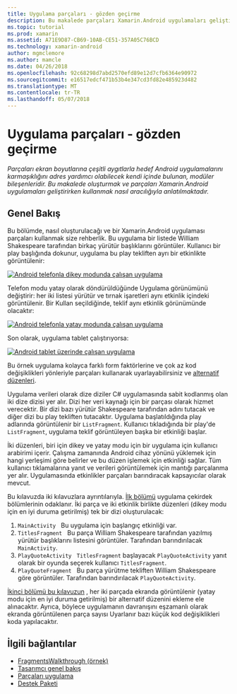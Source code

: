 ```yaml
---
title: Uygulama parçaları - gözden geçirme
description: Bu makalede parçaları Xamarin.Android uygulamaları geliştirmek için nasıl kullanılacağını aracılığıyla anlatılmaktadır.
ms.topic: tutorial
ms.prod: xamarin
ms.assetid: A71E9D87-CB69-10AB-CE51-357A05C76BCD
ms.technology: xamarin-android
author: mgmclemore
ms.author: mamcle
ms.date: 04/26/2018
ms.openlocfilehash: 92c68298d7abd2570efd89e12d7cfb6364e90972
ms.sourcegitcommit: e16517edcf471b53b4e347cd3fd82e485923d482
ms.translationtype: MT
ms.contentlocale: tr-TR
ms.lasthandoff: 05/07/2018
---
```

# <a name="implementing-fragments---walkthrough"></a>Uygulama parçaları - gözden geçirme

_Parçaları ekran boyutlarına çeşitli aygıtlarla hedef Android uygulamalarını karmaşıklığını adres yardımcı olabilecek kendi içinde bulunan, modüler bileşenleridir. Bu makalede oluşturmak ve parçaları Xamarin.Android uygulamaları geliştirirken kullanmak nasıl aracılığıyla anlatılmaktadır._

## <a name="overview"></a>Genel Bakış

Bu bölümde, nasıl oluşturulacağı ve bir Xamarin.Android uygulaması parçaları kullanmak size rehberlik. Bu uygulama bir listede William Shakespeare tarafından birkaç yürütür başlıklarını görüntüler. Kullanıcı bir play başlığında dokunur, uygulama bu play tekliften ayrı bir etkinlikte görüntülenir:

[![Android telefonla dikey modunda çalışan uygulama](./images/intro-screenshot-phone-sml.png)](./images/intro-screenshot-phone.png#lightbox)

Telefon modu yatay olarak döndürüldüğünde Uygulama görünümünü değiştirir: her iki listesi yürütür ve tırnak işaretleri aynı etkinlik içindeki görüntülenir. Bir Kullan seçildiğinde, teklif aynı etkinlik görünümünde olacaktır:

[![Android telefonla yatay modunda çalışan uygulama](./images/intro-screenshot-phone-land-sml.png)](./images/intro-screenshot-phone-land.png#lightbox)

Son olarak, uygulama tablet çalıştırıyorsa:

[![Android tablet üzerinde çalışan uygulama](./images/intro-screenshot-tablet-sml.png)](./images/intro-screenshot-tablet.png#lightbox)

Bu örnek uygulama kolayca farklı form faktörlerine ve çok az kod değişiklikleri yönleriyle parçaları kullanarak uyarlayabilirsiniz ve [alternatif düzenleri](/xamarin/android/app-fundamentals/resources-in-android/alternate-resources).

Uygulama verileri olarak dize diziler C# uygulamasında sabit kodlanmış olan iki dize dizisi yer alır. Dizi her veri kaynağı için bir parçası olarak hizmet verecektir.  Bir dizi bazı yürütür Shakespeare tarafından adını tutacak ve diğer dizi bu play tekliften tutacaktır. Uygulama başlatıldığında play adlarında görüntülenir bir `ListFragment`. Kullanıcı tıkladığında bir play'de `ListFragment`, uygulama teklif görüntüleyen başka bir etkinliği başlar.

İki düzenleri, biri için dikey ve yatay modu için bir uygulama için kullanıcı arabirimi içerir. Çalışma zamanında Android cihaz yönünü yüklemek için hangi yerleşimi göre belirler ve bu düzen işlemek için etkinliği sağlar. Tüm kullanıcı tıklamalarına yanıt ve verileri görüntülemek için mantığı parçalanma yer alır. Uygulamasında etkinlikler parçaları barındıracak kapsayıcılar olarak mevcut.

Bu kılavuzda iki kılavuzlara ayrıntılarıyla. [İlk bölümü](./walkthrough.md) uygulama çekirdek bölümlerinin odaklanır. İki parça ve iki etkinlik birlikte düzenleri (dikey modu için en iyi duruma getirilmiş) tek bir dizi oluşturulacak:

1. `MainActivity` &nbsp; Bu uygulama için başlangıç etkinliği var.
1. `TitlesFragment` &nbsp; Bu parça William Shakespeare tarafından yazılmış yürütür başlıklarını listesini görüntüler. Tarafından barındırılacak `MainActivity`.
1. `PlayQuoteActivity` &nbsp; `TitlesFragment` başlayacak `PlayQuoteActivity` yanıt olarak bir oyunda seçerek kullanıcı `TitlesFragment`.
1. `PlayQuoteFragment` &nbsp; Bu parça yürütme tekliften William Shakespeare göre görüntüler. Tarafından barındırılacak `PlayQuoteActivity`.

[İkinci bölümü bu kılavuzun](./walkthrough-landscape.md) , her iki parçada ekranda görüntülenir (yatay modu için en iyi duruma getirilmiş) bir alternatif düzenini ekleme ele alınacaktır. Ayrıca, böylece uygulamanın davranışını eşzamanlı olarak ekranda görüntülenen parça sayısı Uyarlanır bazı küçük kod değişiklikleri koda yapılacaktır.

## <a name="related-links"></a>İlgili bağlantılar

- [FragmentsWalkthrough (örnek)](https://developer.xamarin.com/samples/monodroid/FragmentsWalkthrough/)
- [Tasarımcı genel bakış](~/android/user-interface/android-designer/index.md)
- [Parçaları uygulama](http://developer.android.com/guide/topics/fundamentals/fragments.html)
- [Destek Paketi](http://developer.android.com/sdk/compatibility-library.html)
